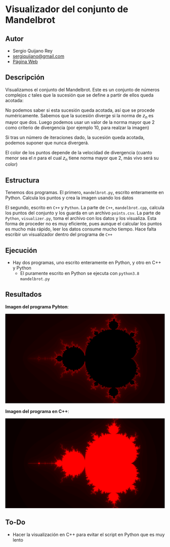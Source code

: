 
# Visualizador del conjunto de Mandelbrot

## Autor

* Sergio Quijano Rey
* sergiquijano@gmail.com
* [Página Web](sergioquijanorey.github.io)

## Descripción

Visualizamos el conjunto del Mandelbrot. Este es un conjunto de números complejos $c$ tales que la sucesión que se define a partir de ellos queda acotada:

<script type="text/javascript" src="http://cdn.mathjax.org/mathjax/latest/MathJax.js?config=default">
$z_0 = 0 \in \mathds{C}$
$z_{n+1} = z_{n}^{2} + c$
</script>

No podemos saber si esta sucesión queda acotada, así que se procede numéricamente. Sabemos que la sucesión diverge si la norma de $z_n$ es mayor que dos. Luego podemos usar un valor de la norma mayor que 2 como criterio de divergencia (por ejemplo 10, para realzar la imagen)

Si tras un número de iteraciones dado, la sucesión queda acotada, podemos suponer que nunca divergerá.

El color de los puntos depende de la velocidad de divergencia (cuanto menor sea el $n$ para el cual $z_n$ tiene norma mayor que 2, más vivo será su color)

## Estructura

Tenemos dos programas. El primero, `mandelbrot.py`, escrito enteramente en Python. Calcula los puntos y crea la imagen usando los datos

El segundo, escrito en `C++` y `Python`. La parte de `C++`, `mandelbrot.cpp`, calcula los puntos del conjunto y los guarda en un archivo `points.csv`. La parte de `Python`, `visualizer.py`, toma el archivo con los datos y los visualiza. Esta forma de proceder no es muy eficiente, pues aunque el calcular los puntos es mucho más rápido, leer los datos consume mucho tiempo. Hace falta escribir un visualizador dentro del programa de `C++`

## Ejecución

* Hay dos programas, uno escrito enteramente en Python, y otro en C++ y Python
    * El puramente escrito en Python se ejecuta con `python3.8 mandelbrot.py`

## Resultados

**Imagen del programa Pyhton**:

![python_mandelbrot](mandelbrot.png)

**Imagen del programa en C++**:

![cpp_mandelbrot](mandelbrot_cpp.png)

## To-Do

* Hacer la visualización en C++ para evitar el script en Python que es muy lento
